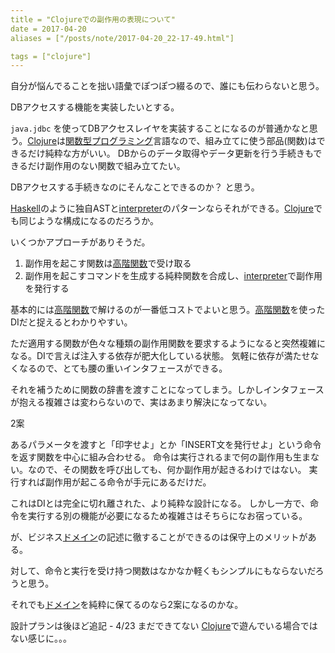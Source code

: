 ```yaml
---
title = "Clojureでの副作用の表現について"
date = 2017-04-20
aliases = ["/posts/note/2017-04-20_22-17-49.html"]

tags = ["clojure"]
---
```


自分が悩んでることを拙い語彙でぽつぽつ綴るので、誰にも伝わらないと思う。

DBアクセスする機能を実装したいとする。

`java.jdbc` を使ってDBアクセスレイヤを実装することになるのが普通かなと思う。[Clojure](http://d.hatena.ne.jp/keyword/Clojure)は[関数型プログラミング](http://d.hatena.ne.jp/keyword/%B4%D8%BF%F4%B7%BF%A5%D7%A5%ED%A5%B0%A5%E9%A5%DF%A5%F3%A5%B0)言語なので、組み立てに使う部品(関数)はできるだけ純粋な方がいい。 DBからのデータ取得やデータ更新を行う手続きもできるだけ副作用のない関数で組み立てたい。

DBアクセスする手続きなのにそんなことできるのか？ と思う。

[Haskell](http://d.hatena.ne.jp/keyword/Haskell)のように独自ASTと[interpreter](http://d.hatena.ne.jp/keyword/interpreter)のパターンならそれができる。[Clojure](http://d.hatena.ne.jp/keyword/Clojure)でも同じような構成になるのだろうか。

いくつかアプローチがありそうだ。

1. 副作用を起こす関数は[高階関数](http://d.hatena.ne.jp/keyword/%B9%E2%B3%AC%B4%D8%BF%F4)で受け取る
2. 副作用を起こすコマンドを生成する純粋関数を合成し、[interpreter](http://d.hatena.ne.jp/keyword/interpreter)で副作用を発行する

基本的には[高階関数](http://d.hatena.ne.jp/keyword/%B9%E2%B3%AC%B4%D8%BF%F4)で解けるのが一番低コストでよいと思う。[高階関数](http://d.hatena.ne.jp/keyword/%B9%E2%B3%AC%B4%D8%BF%F4)を使ったDIだと捉えるとわかりやすい。

ただ適用する関数が色々な種類の副作用関数を要求するようになると突然複雑になる。DIで言えば注入する依存が肥大化している状態。 気軽に依存が満たせなくなるので、とても腰の重いインタフェースができる。

それを補うために関数の辞書を渡すことになってしまう。しかしインタフェースが抱える複雑さは変わらないので、実はあまり解決になってない。

2案

あるパラメータを渡すと「印字せよ」とか「INSERT文を発行せよ」という命令を返す関数を中心に組み合わせる。 命令は実行されるまで何の副作用も生まない。なので、その関数を呼び出しても、何か副作用が起きるわけではない。 実行すれば副作用が起こる命令が手元にあるだけだ。

これはDIとは完全に切れ離された、より純粋な設計になる。 しかし一方で、命令を実行する別の機能が必要になるため複雑さはそちらになお宿っている。

が、ビジネス[ドメイン](http://d.hatena.ne.jp/keyword/%A5%C9%A5%E1%A5%A4%A5%F3)の記述に徹することができるのは保守上のメリットがある。

対して、命令と実行を受け持つ関数はなかなか軽くもシンプルにもならないだろうと思う。

それでも[ドメイン](http://d.hatena.ne.jp/keyword/%A5%C9%A5%E1%A5%A4%A5%F3)を純粋に保てるのなら2案になるのかな。

設計プランは後ほど追記 - 4/23 まだできてない [Clojure](http://d.hatena.ne.jp/keyword/Clojure)で遊んでいる場合ではない感じに。。。

